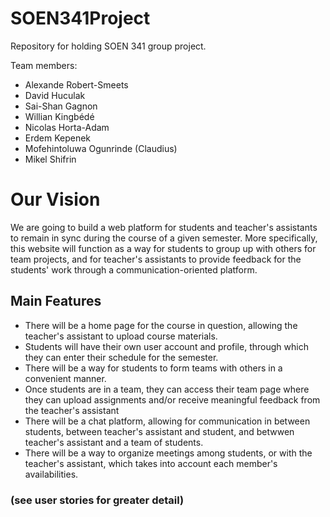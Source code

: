 # SOEN341Project
Repository for holding SOEN 341 group project. 

Team members:
 - Alexande Robert-Smeets
 - David Huculak
 - Sai-Shan Gagnon
 - Willian Kingbédé
 - Nicolas Horta-Adam
 - Erdem Kepenek
 - Mofehintoluwa Ogunrinde (Claudius)
 - Mikel Shifrin

# Our Vision

We are going to build a web platform for students and teacher's assistants to remain in sync during the course of a given semester.
More specifically, this website will function as a way for students to group up with others for team projects, 
and for teacher's assistants to provide feedback for the students' work through a communication-oriented platform.

## Main Features

- There will be a home page for the course in question, allowing the teacher's assistant to upload course materials.
- Students will have their own user account and profile, through which they can enter their schedule for the semester.
- There will be a way for students to form teams with others in a convenient manner.
- Once students are in a team, they can access their team page where they can upload assignments and/or receive meaningful feedback from the teacher's assistant
- There will be a chat platform, allowing for communication in between students, between teacher's assistant and student, and betwwen teacher's assistant and a team of students.
- There will be a way to organize meetings among students, or with the teacher's assistant, which takes into account each member's availabilities.

### (see user stories for greater detail)